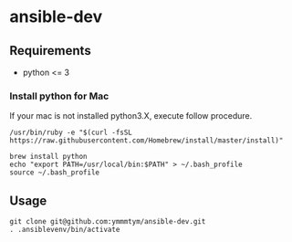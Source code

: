 # ansible-dev

## Requirements

- python <= 3

### Install python for Mac

If your mac is not installed python3.X, execute follow procedure.

```
/usr/bin/ruby -e "$(curl -fsSL https://raw.githubusercontent.com/Homebrew/install/master/install)"

brew install python
echo "export PATH=/usr/local/bin:$PATH" > ~/.bash_profile
source ~/.bash_profile
```

## Usage

```
git clone git@github.com:ymmmtym/ansible-dev.git
. .ansiblevenv/bin/activate
```

